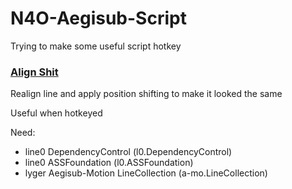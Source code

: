 # N4O-Aegisub-Script
Trying to make some useful script hotkey

### [Align Shit](nao.AlignShit.moon)
Realign line and apply position shifting to make it looked the same

Useful when hotkeyed

Need:
- line0 DependencyControl (l0.DependencyControl)
- line0 ASSFoundation (l0.ASSFoundation)
- lyger Aegisub-Motion LineCollection (a-mo.LineCollection)